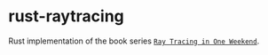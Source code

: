 # rust-raytracing

Rust implementation of the book series [`Ray Tracing in One Weekend`](https://raytracing.github.io).

